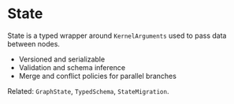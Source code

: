 # State

State is a typed wrapper around `KernelArguments` used to pass data between nodes.

- Versioned and serializable
- Validation and schema inference
- Merge and conflict policies for parallel branches

Related: `GraphState`, `TypedSchema`, `StateMigration`.
